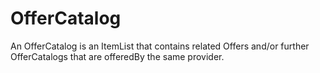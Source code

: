 # OfferCatalog

An OfferCatalog is an ItemList that contains related Offers and/or further OfferCatalogs that are offeredBy the same provider.
